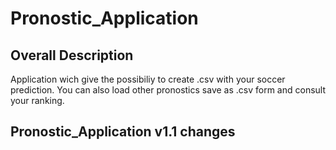 Pronostic_Application
=====================


Overall Description 
-------------------
Application wich give the possibiliy to create .csv with your soccer prediction. 
You can also load other pronostics save as .csv form and consult your ranking. 



Pronostic_Application v1.1 changes
----------------------------------

